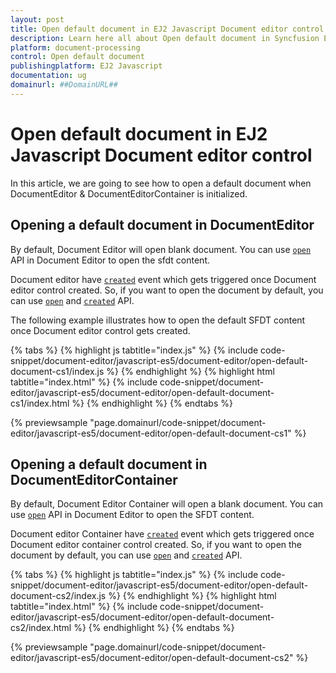 ```yaml
---
layout: post
title: Open default document in EJ2 Javascript Document editor control | Syncfusion
description: Learn here all about Open default document in Syncfusion EJ2 Javascript Document editor control of Syncfusion Essential JS 2 and more.
platform: document-processing
control: Open default document 
publishingplatform: EJ2 Javascript
documentation: ug
domainurl: ##DomainURL##
---
```


# Open default document in EJ2 Javascript Document editor control

In this article, we are going to see how to open a default document when DocumentEditor & DocumentEditorContainer is initialized.

## Opening a default document in DocumentEditor

By default, Document Editor will open blank document. You can use [`open`](https://ej2.syncfusion.com/javascript/documentation/api/document-editor#open) API in Document Editor to open the sfdt content.

Document editor have [`created`](https://ej2.syncfusion.com/javascript/documentation/api/document-editor#created) event which gets triggered once Document editor control created. So, if you want to open the document by default, you can use [`open`](https://ej2.syncfusion.com/javascript/documentation/api/document-editor#open) and [`created`](https://ej2.syncfusion.com/javascript/documentation/api/document-editor#created) API.

The following example illustrates how to open the default SFDT content once Document editor control gets created.

{% tabs %}
{% highlight js tabtitle="index.js" %}
{% include code-snippet/document-editor/javascript-es5/document-editor/open-default-document-cs1/index.js %}
{% endhighlight %}
{% highlight html tabtitle="index.html" %}
{% include code-snippet/document-editor/javascript-es5/document-editor/open-default-document-cs1/index.html %}
{% endhighlight %}
{% endtabs %}

{% previewsample "page.domainurl/code-snippet/document-editor/javascript-es5/document-editor/open-default-document-cs1" %}

## Opening a default document in DocumentEditorContainer

By default, Document Editor Container will open a blank document. You can use [`open`](https://ej2.syncfusion.com/javascript/documentation/api/document-editor#open) API in Document Editor to open the SFDT content.

Document editor Container have [`created`](https://ej2.syncfusion.com/javascript/documentation/api/document-editor#created) event which gets triggered once Document editor container control created. So, if you want to open the document by default, you can use [`open`](https://ej2.syncfusion.com/javascript/documentation/api/document-editor#open) and [`created`](https://ej2.syncfusion.com/javascript/documentation/api/document-editor#created) API.

{% tabs %}
{% highlight js tabtitle="index.js" %}
{% include code-snippet/document-editor/javascript-es5/document-editor/open-default-document-cs2/index.js %}
{% endhighlight %}
{% highlight html tabtitle="index.html" %}
{% include code-snippet/document-editor/javascript-es5/document-editor/open-default-document-cs2/index.html %}
{% endhighlight %}
{% endtabs %}

{% previewsample "page.domainurl/code-snippet/document-editor/javascript-es5/document-editor/open-default-document-cs2" %}
